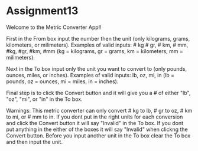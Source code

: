 # Assignment13
Welcome to the Metric Converter App!!

First in the From box input the number then the unit (only kilograms, grams, kilometers, or milimeters).
  Examples of valid inputs: # kg # gr, # km, # mm, #kg, #gr, #km, #mm 
  (kg = kilograms, gr = grams, km = kilometers, mm = milimeters).
  
Next in the To box input only the unit you want to convert to (only pounds, ounces, miles, or inches).
  Examples of valid inputs: lb, oz, mi, in
  (lb = pounds, oz = ounces, mi = miles, in = inches).
  
Final step is to click the Convert button and it will give you a # of either "lb", "oz", "mi", or "in" in the To box.

Warnings:
  This metric converter can only convert # kg to lb, # gr to oz, # km to mi, or # mm to in.
  If you dont put in the right units for each conversion and click the Convert button it will say "Invalid" in the To box.
  If you dont put anything in the either of the boxes it will say "Invalid" when clickng the Convert button.
  Before you input another unit in the To box clear the To box and then input the unit.
